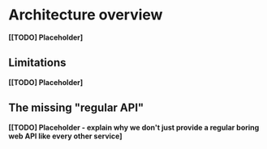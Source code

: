# Architecture overview

**[[TODO] Placeholder]**

## Limitations

**[[TODO] Placeholder]**

## The missing "regular API"

**[[TODO] Placeholder - explain why we don't just provide a regular boring web API like every other service]**